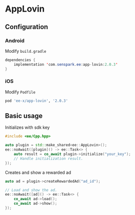 # AppLovin
## Configuration
### Android
Modify `build.gradle`
```java
dependencies {
    implementation 'com.senspark.ee:app-lovin:2.0.3'
}
```

### iOS
Modify `Podfile`
```ruby
pod 'ee-x/app-lovin', '2.0.3'
```

## Basic usage
Initializes with sdk key
```cpp
#include <ee/Cpp.hpp>

auto plugin = std::make_shared<ee::AppLovin>();
ee::noAwait([plugin]() -> ee::Task<> {
    auto result = co_await plugin->initialize("your_key");
    // Handle initialization result.
});
```

Creates and show a rewarded ad
```cpp
auto ad = plugin->createRewardedAd("ad_id");

// Load and show the ad.
ee::noAwait([ad]() -> ee::Task<> {
    co_await ad->load();
    co_await ad->show();
});
```